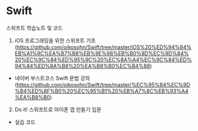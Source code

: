 # Swift

스위프트 학습노트 및 코드

1. iOS 프로그래밍을 위한 스위프트 기초(https://github.com/oikosohn/Swift/tree/master/iOS%20%ED%94%84%EB%A1%9C%EA%B7%B8%EB%9E%98%EB%B0%8D%EC%9D%84%20%EC%9C%84%ED%95%9C%20%EC%8A%A4%EC%9C%84%ED%94%84%ED%8A%B8%20%EA%B8%B0%EC%B4%88)
  - 네이버 부스트코스 Swift 문법 강의(https://github.com/oikosohn/Swift/tree/master/%EC%95%84%EC%9D%B4%ED%8F%B0%20%EC%95%B1%20%EB%A7%8C%EB%93%A4%EA%B8%B0)

2. Do it! 스위프트로 아이폰 앱 만들기 입문
  - 실습 코드
